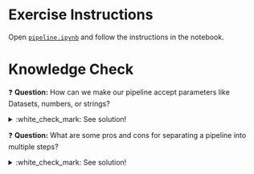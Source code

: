 # Exercise Instructions

Open [`pipeline.ipynb`](pipeline.ipynb) and follow the instructions in the notebook.

# Knowledge Check

:question: **Question:** How can we make our pipeline accept parameters like Datasets, numbers, or strings?
<details>
  <summary>:white_check_mark: See solution!</summary>
  
We can use the `PipelineParameter` class. In this case, we always have to specify a default value, for the case that the caller does not specify a value. Here is a shot example:

```python
default_training_dataset = Dataset.get_by_name(ws, "my_dataset")
training_dataset_parameter = PipelineParameter(name="training_dataset", default_value=default_training_dataset)
``` 
</details>

:question: **Question:** What are some pros and cons for separating a pipeline into multiple steps?
<details>
  <summary>:white_check_mark: See solution!</summary>
  
It depends on the use case, but here are some ideas:

Pros for having multiple steps:
* Step results can be chached via `allow_reuse=True`
* Better modularity of code possible
* Easier to troubleshoot individual steps

Cons against having multiple steps:
* More overhead to pass data between steps
* Long pipelines with many steps might complicated
</details>